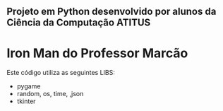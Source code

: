 ## Projeto em Python desenvolvido por alunos da Ciência da Computação ATITUS
# Iron Man do Professor Marcão

Este código utiliza as seguintes LIBS:

* pygame 
* random, os, time, ,json
* tkinter